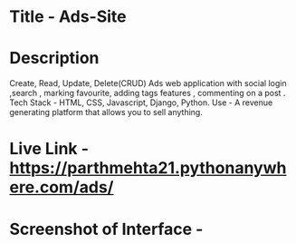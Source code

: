 # Title - Ads-Site

# Description
Create, Read, Update, Delete(CRUD) Ads web application with social login ,search ,
marking favourite, adding tags features , commenting on a post .
Tech Stack - HTML, CSS, Javascript, Django, Python.
Use - A revenue generating platform that allows you to sell anything.

# Live Link - https://parthmehta21.pythonanywhere.com/ads/

# Screenshot of Interface - 



